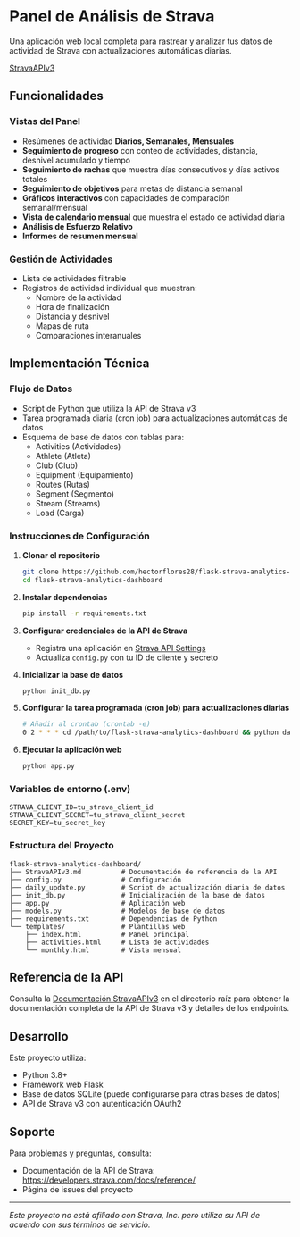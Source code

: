# Panel de Análisis de Strava

Una aplicación web local completa para rastrear y analizar tus datos de actividad de Strava con actualizaciones automáticas diarias.

[StravaAPIv3](dashboard/assets/StravaAPI.jpeg)

## Funcionalidades

### Vistas del Panel
- Resúmenes de actividad **Diarios, Semanales, Mensuales**
- **Seguimiento de progreso** con conteo de actividades, distancia, desnivel acumulado y tiempo
- **Seguimiento de rachas** que muestra días consecutivos y días activos totales
- **Seguimiento de objetivos** para metas de distancia semanal
- **Gráficos interactivos** con capacidades de comparación semanal/mensual
- **Vista de calendario mensual** que muestra el estado de actividad diaria
- **Análisis de Esfuerzo Relativo**
- **Informes de resumen mensual**

### Gestión de Actividades
- Lista de actividades filtrable
- Registros de actividad individual que muestran:
  - Nombre de la actividad
  - Hora de finalización
  - Distancia y desnivel
  - Mapas de ruta
  - Comparaciones interanuales

## Implementación Técnica

### Flujo de Datos
- Script de Python que utiliza la API de Strava v3
- Tarea programada diaria (cron job) para actualizaciones automáticas de datos
- Esquema de base de datos con tablas para:
  - Activities (Actividades)
  - Athlete (Atleta)
  - Club (Club)
  - Equipment (Equipamiento)
  - Routes (Rutas)
  - Segment (Segmento)
  - Stream (Streams)
  - Load (Carga)

### Instrucciones de Configuración

1. **Clonar el repositorio**
   ```bash
   git clone https://github.com/hectorflores28/flask-strava-analytics-dashboard
   cd flask-strava-analytics-dashboard
   ```

2. **Instalar dependencias**
   ```bash
   pip install -r requirements.txt
   ```

3. **Configurar credenciales de la API de Strava**
   - Registra una aplicación en [Strava API Settings](https://www.strava.com/settings/api)
   - Actualiza `config.py` con tu ID de cliente y secreto

4. **Inicializar la base de datos**
   ```bash
   python init_db.py
   ```

5. **Configurar la tarea programada (cron job) para actualizaciones diarias**
   ```bash
   # Añadir al crontab (crontab -e)
   0 2 * * * cd /path/to/flask-strava-analytics-dashboard && python daily_update.py
   ```

6. **Ejecutar la aplicación web**
   ```bash
   python app.py
   ```

### Variables de entorno (.env)
```
STRAVA_CLIENT_ID=tu_strava_client_id
STRAVA_CLIENT_SECRET=tu_strava_client_secret
SECRET_KEY=tu_secret_key
```

### Estructura del Proyecto
```
flask-strava-analytics-dashboard/
├── StravaAPIv3.md          # Documentación de referencia de la API
├── config.py               # Configuración
├── daily_update.py         # Script de actualización diaria de datos
├── init_db.py              # Inicialización de la base de datos
├── app.py                  # Aplicación web
├── models.py               # Modelos de base de datos
├── requirements.txt        # Dependencias de Python
└── templates/              # Plantillas web
    ├── index.html          # Panel principal
    ├── activities.html     # Lista de actividades
    └── monthly.html        # Vista mensual
```

## Referencia de la API
Consulta la [Documentación StravaAPIv3](dashboard/assets/StravaAPIv3.md) en el directorio raíz para obtener la documentación completa de la API de Strava v3 y detalles de los endpoints.

## Desarrollo
Este proyecto utiliza:
- Python 3.8+
- Framework web Flask
- Base de datos SQLite (puede configurarse para otras bases de datos)
- API de Strava v3 con autenticación OAuth2

## Soporte
Para problemas y preguntas, consulta:
- Documentación de la API de Strava: https://developers.strava.com/docs/reference/
- Página de issues del proyecto

---

*Este proyecto no está afiliado con Strava, Inc. pero utiliza su API de acuerdo con sus términos de servicio.*
